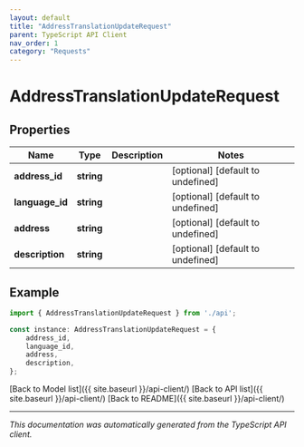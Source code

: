 ```yaml
---
layout: default
title: "AddressTranslationUpdateRequest"
parent: TypeScript API Client
nav_order: 1
category: "Requests"
---
```


# AddressTranslationUpdateRequest


## Properties

Name | Type | Description | Notes
------------ | ------------- | ------------- | -------------
**address_id** | **string** |  | [optional] [default to undefined]
**language_id** | **string** |  | [optional] [default to undefined]
**address** | **string** |  | [optional] [default to undefined]
**description** | **string** |  | [optional] [default to undefined]

## Example

```typescript
import { AddressTranslationUpdateRequest } from './api';

const instance: AddressTranslationUpdateRequest = {
    address_id,
    language_id,
    address,
    description,
};
```

[Back to Model list]({{ site.baseurl }}/api-client/) [Back to API list]({{ site.baseurl }}/api-client/) [Back to README]({{ site.baseurl }}/api-client/)


---

*This documentation was automatically generated from the TypeScript API client.*
